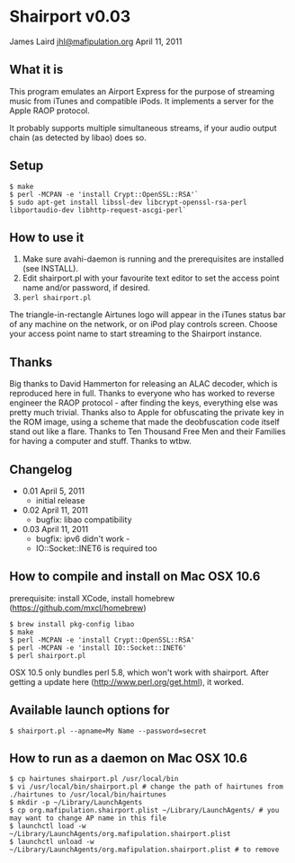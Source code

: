 Shairport v0.03
==============
James Laird <jhl@mafipulation.org>
April 11, 2011

What it is
----------
This program emulates an Airport Express for the purpose of streaming music from
iTunes and compatible iPods. It implements a server for the Apple RAOP protocol.

It probably supports multiple simultaneous streams, if your audio output chain
(as detected by libao) does so.

Setup
-----
    $ make
    $ perl -MCPAN -e 'install Crypt::OpenSSL::RSA'`
    $ sudo apt-get install libssl-dev libcrypt-openssl-rsa-perl libportaudio-dev libhttp-request-ascgi-perl`

How to use it
-------------
1. Make sure avahi-daemon is running and the prerequisites are installed (see
INSTALL).
2. Edit shairport.pl with your favourite text editor to set the access
point name and/or password, if desired.
3. `perl shairport.pl`

The triangle-in-rectangle Airtunes logo will appear in the iTunes status bar of
any machine on the network, or on iPod play controls screen. Choose your access
point name to start streaming to the Shairport instance.

Thanks
------
Big thanks to David Hammerton for releasing an ALAC decoder, which is reproduced
here in full.
Thanks to everyone who has worked to reverse engineer the RAOP protocol - after
finding the keys, everything else was pretty much trivial.
Thanks also to Apple for obfuscating the private key in the ROM image, using a
scheme that made the deobfuscation code itself stand out like a flare.
Thanks to Ten Thousand Free Men and their Families for having a computer and stuff.
Thanks to wtbw.

Changelog
---------

* 0.01  April 5, 2011
    * initial release
* 0.02  April 11, 2011
    * bugfix: libao compatibility
* 0.03  April 11, 2011
    * bugfix: ipv6 didn't work -
	* IO::Socket::INET6 is required too


How to compile and install on Mac OSX 10.6
------
prerequisite: install XCode, install homebrew (https://github.com/mxcl/homebrew)

    $ brew install pkg-config libao
    $ make
    $ perl -MCPAN -e 'install Crypt::OpenSSL::RSA'
    $ perl -MCPAN -e 'install IO::Socket::INET6'
    $ perl shairport.pl

OSX 10.5 only bundles perl 5.8, which won't work with shairport. After getting a update
here (http://www.perl.org/get.html), it worked.

Available launch options for 
------
    $ shairport.pl --apname=My Name --password=secret
    

How to run as a daemon on Mac OSX 10.6
------
    $ cp hairtunes shairport.pl /usr/local/bin
    $ vi /usr/local/bin/shairport.pl # change the path of hairtunes from ./hairtunes to /usr/local/bin/hairtunes
    $ mkdir -p ~/Library/LaunchAgents
    $ cp org.mafipulation.shairport.plist ~/Library/LaunchAgents/ # you may want to change AP name in this file
    $ launchctl load -w ~/Library/LaunchAgents/org.mafipulation.shairport.plist
    $ launchctl unload -w ~/Library/LaunchAgents/org.mafipulation.shairport.plist # to remove
